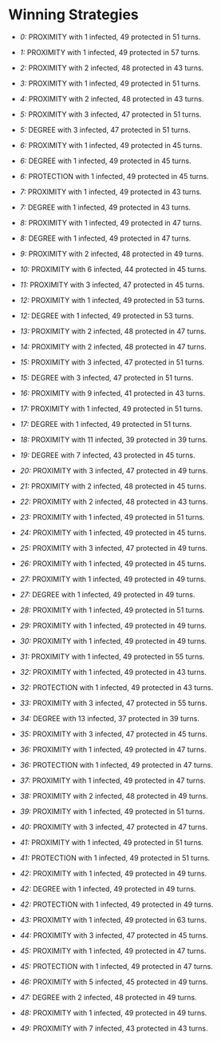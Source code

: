 # Winning Strategies

* _0:_ PROXIMITY with 1 infected, 49 protected in 51 turns.


* _1:_ PROXIMITY with 1 infected, 49 protected in 57 turns.


* _2:_ PROXIMITY with 2 infected, 48 protected in 43 turns.


* _3:_ PROXIMITY with 1 infected, 49 protected in 51 turns.


* _4:_ PROXIMITY with 2 infected, 48 protected in 43 turns.


* _5:_ PROXIMITY with 3 infected, 47 protected in 51 turns.


* _5:_ DEGREE with 3 infected, 47 protected in 51 turns.


* _6:_ PROXIMITY with 1 infected, 49 protected in 45 turns.


* _6:_ DEGREE with 1 infected, 49 protected in 45 turns.


* _6:_ PROTECTION with 1 infected, 49 protected in 45 turns.


* _7:_ PROXIMITY with 1 infected, 49 protected in 43 turns.


* _7:_ DEGREE with 1 infected, 49 protected in 43 turns.


* _8:_ PROXIMITY with 1 infected, 49 protected in 47 turns.


* _8:_ DEGREE with 1 infected, 49 protected in 47 turns.


* _9:_ PROXIMITY with 2 infected, 48 protected in 49 turns.


* _10:_ PROXIMITY with 6 infected, 44 protected in 45 turns.


* _11:_ PROXIMITY with 3 infected, 47 protected in 45 turns.


* _12:_ PROXIMITY with 1 infected, 49 protected in 53 turns.


* _12:_ DEGREE with 1 infected, 49 protected in 53 turns.


* _13:_ PROXIMITY with 2 infected, 48 protected in 47 turns.


* _14:_ PROXIMITY with 2 infected, 48 protected in 47 turns.


* _15:_ PROXIMITY with 3 infected, 47 protected in 51 turns.


* _15:_ DEGREE with 3 infected, 47 protected in 51 turns.


* _16:_ PROXIMITY with 9 infected, 41 protected in 43 turns.


* _17:_ PROXIMITY with 1 infected, 49 protected in 51 turns.


* _17:_ DEGREE with 1 infected, 49 protected in 51 turns.


* _18:_ PROXIMITY with 11 infected, 39 protected in 39 turns.


* _19:_ DEGREE with 7 infected, 43 protected in 45 turns.


* _20:_ PROXIMITY with 3 infected, 47 protected in 49 turns.


* _21:_ PROXIMITY with 2 infected, 48 protected in 45 turns.


* _22:_ PROXIMITY with 2 infected, 48 protected in 43 turns.


* _23:_ PROXIMITY with 1 infected, 49 protected in 51 turns.


* _24:_ PROXIMITY with 1 infected, 49 protected in 45 turns.


* _25:_ PROXIMITY with 3 infected, 47 protected in 49 turns.


* _26:_ PROXIMITY with 1 infected, 49 protected in 45 turns.


* _27:_ PROXIMITY with 1 infected, 49 protected in 49 turns.


* _27:_ DEGREE with 1 infected, 49 protected in 49 turns.


* _28:_ PROXIMITY with 1 infected, 49 protected in 51 turns.


* _29:_ PROXIMITY with 1 infected, 49 protected in 49 turns.


* _30:_ PROXIMITY with 1 infected, 49 protected in 49 turns.


* _31:_ PROXIMITY with 1 infected, 49 protected in 55 turns.


* _32:_ PROXIMITY with 1 infected, 49 protected in 43 turns.


* _32:_ PROTECTION with 1 infected, 49 protected in 43 turns.


* _33:_ PROXIMITY with 3 infected, 47 protected in 55 turns.


* _34:_ DEGREE with 13 infected, 37 protected in 39 turns.


* _35:_ PROXIMITY with 3 infected, 47 protected in 45 turns.


* _36:_ PROXIMITY with 1 infected, 49 protected in 47 turns.


* _36:_ PROTECTION with 1 infected, 49 protected in 47 turns.


* _37:_ PROXIMITY with 1 infected, 49 protected in 47 turns.


* _38:_ PROXIMITY with 2 infected, 48 protected in 49 turns.


* _39:_ PROXIMITY with 1 infected, 49 protected in 51 turns.


* _40:_ PROXIMITY with 3 infected, 47 protected in 47 turns.


* _41:_ PROXIMITY with 1 infected, 49 protected in 51 turns.


* _41:_ PROTECTION with 1 infected, 49 protected in 51 turns.


* _42:_ PROXIMITY with 1 infected, 49 protected in 49 turns.


* _42:_ DEGREE with 1 infected, 49 protected in 49 turns.


* _42:_ PROTECTION with 1 infected, 49 protected in 49 turns.


* _43:_ PROXIMITY with 1 infected, 49 protected in 63 turns.


* _44:_ PROXIMITY with 3 infected, 47 protected in 45 turns.


* _45:_ PROXIMITY with 1 infected, 49 protected in 47 turns.


* _45:_ PROTECTION with 1 infected, 49 protected in 47 turns.


* _46:_ PROXIMITY with 5 infected, 45 protected in 49 turns.


* _47:_ DEGREE with 2 infected, 48 protected in 49 turns.


* _48:_ PROXIMITY with 1 infected, 49 protected in 49 turns.


* _49:_ PROXIMITY with 7 infected, 43 protected in 43 turns.


